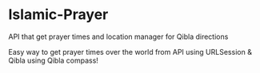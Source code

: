 # Islamic-Prayer
API that get prayer times and location manager for Qibla directions


Easy way to get prayer times over the world from API using URLSession & Qibla using Qibla compass!

